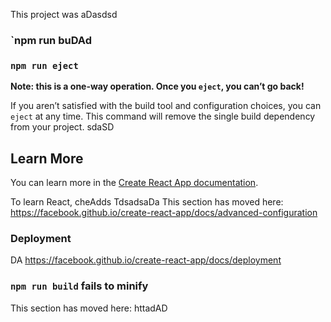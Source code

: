 This project was aDasdsd

### `npm run buDAd
### `npm run eject`

**Note: this is a one-way operation. Once you `eject`, you can’t go back!**

If you aren’t satisfied with the build tool and configuration choices, you can `eject` at any time. This command will remove the single build dependency from your project.
sdaSD

## Learn More

You can learn more in the [Create React App documentation](https://facebook.github.io/create-react-app/docs/getting-started).

To learn React, cheAdds
TdsadsaDa
This section has moved here: https://facebook.github.io/create-react-app/docs/advanced-configuration

### Deployment
DA https://facebook.github.io/create-react-app/docs/deployment

### `npm run build` fails to minify

This section has moved here: httadAD
